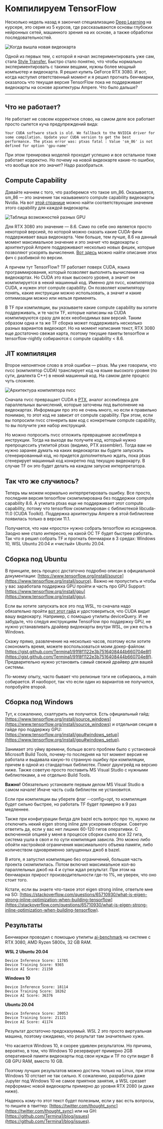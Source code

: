 Компилируем TensorFlow
===
Несколько недель назад я закончил специализацию [Deep Learning](https://www.coursera.org/specializations/deep-learning) на курсере, это серия из 5 курсов, где рассказываются основы глубоких нейронных сетей, машинного зрения на их основе, а также обработки последовательностей.

![Когда вышла новая видеокарта](/assets/rtx-3080-announced_o_3377699726002499.jpg)

Одной из первых тем, с которой я начал экспериментировать уже сам, стала [Style Transfer.](https://en.wikipedia.org/wiki/Neural_Style_Transfer) Быстро стало понятно, что чтобы нормально экспериментировать с такими вещами, нужны более мощный компьютер и видеокарта. Я решил купить GeForce RTX 3080. И вот, когда наступил ответственный момент и я решил прогнать бенчмарки, оказалось что текущая версия TensorFlow пока не поддерживает видеокарты на основе архитектуры Ampere. Что было дальше?

___

## Что не работает?

Не работает не совсем корректное слово, на самом деле все работает просто сыпется куча предупреждений вида:

```
Your CUDA software stack is old. We fallback to the NVIDIA driver for some compilation. Update your CUDA version to get the best performance. The ptxas error was: ptxas fatal : Value 'sm_86' is not defined for option 'gpu-name'
```

При этом тренировка моделей проходит успешно и все остальное тоже работает корректно. Но почему на новой видеокарте какие-то ошибки, что вообще все это значит? Надо разобраться.

## Compute Capability

Давайте начнем с того, что разберемся что такое sm\_86. Оказывается, sm\_86 — это значение так называемого compute capability видеокарты Nvidia. На вот [этой странице](https://developer.nvidia.com/cuda-GPUs) можно найти соответствующие значение этого capability для каждой видеокарты.

![Таблица возможностей разных GPU](/assets/cap-table.png)

Для RTX 3080 это значение — 8.6. Само по себе оно является просто некоторой версией, по которой можно сказать какие CUDA-фичи поддерживает ваша видеокарта. Чем больше, тем лучше, 8.6 на данный момент максимальное значение и это значит что видеокарты с архитектурой Ampere поддерживают несколько новых фишек, которые позволяют ускорять вычисления. [Вот здесь](https://docs.nvidia.com/cuda/cuda-c-programming-guide/index.html#compute-capabilities) можно найти описание этих фич с разбивкой по версии.

А причем тут TensorFlow? TF работает поверх CUDA, языка программирования, который позволяет выполнять вычисления на видеокартах. Но CUDA это язык высокого уровня, а значит он компилируется в некий машинный код. Именно для nvcc, компилятора CUDA, и нужен этот compute capability. Он позволяет компилятору понять, какие инструкции можно использовать, а значит и какие оптимизации можно или нельзя применять.

В TF при компиляции, вы указываете какие compute capability вы хотите поддерживать, и те части TF, которые написаны на CUDA компилируются сразу для всех необходимых вам версий. Таким образом одна и та же TF сборка может поддерживать несколько разных вариантов видеокарт. Но на момент написания текст, RTX 3080 еще достаточно свежая карта, поэтому текущие пакеты tensorflow и tensorflow-nightly собираются с compute capability < 8.6.

## JIT компиляция

Второе непонятное слово в этой ошибки — ptxas. Мы уже говорили, что nvcc (компилятор CUDA) транслирует код на языке высокого уровня (по сути, диалекта C++) в некий машинный код. На самом деле процесс чуть сложнее.

![Архитектура компилятора nvcc](/assets/just-in-time-compilation.png)

Сначала nvcc превращает CUDA в [PTX](https://en.wikipedia.org/wiki/Parallel_Thread_Execution), аналог ассемблера для параллельных вычислений, которые заточены под выполнение на видеокартах. Информации про это не очень много, но если я правильно понимаю, то этот код не зависит от compute capability. При этом, если вы попросили nvcc сгенерить вам код с конкретным compute capability, то вы получите уже набор инструкций.

Но можно попросить nvcc отложить превращение ассемблера в инструкции. Тогда на выходе вы получите код, который нужно препроцессить утилитой ptxas (видимо, PTX assembler). Тогда вам не нужно заранее думать на каких видеокартах вы будете запускать сгенерированный код, но придется дополнительно ждать, пока ptxas сгенерирует машинный код конкретно под текущую видеокарту. В случае TF он это будет делать на каждом запуске интерпретатора.

## Так что же случилось?

Теперь мы можем нормально интерпретировать ошибку. Все просто, последняя версия tensorflow скомпилирована без поддержки compute capability 8.6. А утилита ptxas еще не поддерживает этот compute capability, потому что tensorflow скомпилирован с библиотекой libcuda-11.0 (CUDA Toolkit). Поддержка архитектуры Ampere в этой библиотеке появилась только в версии 11.1.

Получается, что нам «просто» нужно собрать tensorflow из исходников. Заодно мне стало интересно, на какой ОС  TF будет быстрее работать. Так что я решил собрать TF и прогнать бенчмарки в 3 средах: Windows 10, WSL Ubuntu 20.04 и «чистый» Ubuntu 20.04.

## Сборка под Ubuntu

В принципе, весь процесс достаточно подробно описан в официальной документации: [https://www.tensorflow.org/install/source](https://www.tensorflow.org/install/source). Важно не пропустить и чтобы у вас заработала поддержка GPU пройти и часть про GPU Support: [https://www.tensorflow.org/install/gpu](https://www.tensorflow.org/install/gpu).

Если вы хотите запускать все это под WSL, то сначала надо обязательно пройти [вот этот гайд](https://docs.nvidia.com/cuda/wsl-user-guide/index.html) и удостовериться, что CUDA видит вашу видеокарту. Например, с помощью утилиты deviceQuery. И не забудьте, что следуя инструкциям TensoFlow про поддержку GPU, не нужно устанавливать драйвер видоекарты внутри WSL, он уже есть в Windows.

Скажу прямо, развлечение на несколько часов, поэтому если хотите сэкономить время, можете воспользоваться моим докер-файлом: [https://gist.github.com/Termina1/91f8f1122e3b7516408444b660704e8f](https://gist.github.com/Termina1/91f8f1122e3b7516408444b660704e8f). Предварительно нужно установить самый свежий драйвер для вашей системы.

По-моему опыту, часто бывает что релизные тэги не собираюсь, а main собирается. И наоборот, так что если один из вариантов не получился, попробуйте второй.

## Сборка под Windows

Тут, к сожалению, схалтурить не получится. Есть официальный гайд: [https://www.tensorflow.org/install/source_windows](https://www.tensorflow.org/install/source_windows) и отдельная секция в гайде про поддержку GPU: [https://www.tensorflow.org/install/gpu#windows_setup](https://www.tensorflow.org/install/gpu#windows_setup).

Занимает это уйму времени, больше всего проблем было с установкой Microsoft Build Tools, почему-то последняя на тот момент версия не работала и выдавала какую-то странную ошибку при компиляции, причем в одной из стандартных библиотек. Помог даунгрейд на версию ниже. Также советую просто поставить MS Visual Studio с нужными библиотеками, а не отдельно Build Tools.

**Важно!** Обязательно установите первым делом MS Visual Studio в самом начале! Иначе часть cuda библиотек не установится.

Если при компиляции вы уберете флаг --config=opt, то компиляция будет сильно быстрее, но работать TF будет примерно в 9 раз медленнее.

Также при конфигурации билда для bazel есть вопрос про то, нужно ли отключить некий eigen strong inline для ускорения сборки. Советую ответить да, если у вас нет лишних 60-120 гигов оперативки. С включенной опцией у меня в процессе сборки съело все 32 гига, система ушла в своп и по сути компиляция зависла. Это можно либо обойти настройкой ограничения максимального объема памяти, либо количеством одновременно запущенных джоб в bazel.

В итоге, я запустил компиляцию без ограничений, большая часть проекта скомпилилась. Потом включил максимальное кол-во параллельных джоб на 4 и сутки ждал результат. При этом на бенчмарках прирост производительности где-то 1%, не уверен, что оно стоит того.

Кстати, если вы знаете что-такое этот eigen strong inline, ответьте мне на SO: [https://stackoverflow.com/questions/65710930/what-is-eigen-strong-inline-optimization-when-building-tensorflow](https://stackoverflow.com/questions/65710930/what-is-eigen-strong-inline-optimization-when-building-tensorflow).

## Результаты

Бенчмарки проводил с помощью утилиты [ai-benchmark](https://ai-benchmark.com/) на системе с RTX 3080, AMD Ryzen 5800x, 32 GB RAM.

**WSL 2 Ubuntu 20.04**

```
Device Inference Score: 11785
Device Training Score: 9365
Device AI Score: 21150
```

**Windows 10**

```
Device Inference Score: 18114
Device Training Score: 18262
Device AI Score: 36376
```

**Ubuntu 20.04**

```
Device Inference Score: 20053
Device Training Score: 21121
Device AI Score: 41174
```

Результат достаточно предсказуемый. WSL 2 это просто виртуальная машина, поэтому ожидаемо, что результат там значительно хуже.

Что касается Windows 10, я скорее удивлен результатом. Но причина, вероятно, в том, что Windows 10 резервирует примерно 2GB оперативной памяти видеокарты под свои нужды и TF по сути видит 8 GB GPU RAM, вместо 10 GB.

Поэтому лучших результатов можно достичь только на Linux, при этом Windows 10 отстает не так сильно. К сожалению, разработка даже Jupyter под Windows 10 не самое приятное занятия, а WSL срезает перформанс новой видеокарты примерно до уровня RTX 2080 (и даже ниже).

Надеюсь кому-то этот текст будет полезным, если у вас есть вопросы, то пишите в твиттер: [https://twitter.com/thought_sync](https://twitter.com/thought_sync) или на GH: [https://github.com/Termina1/blog/issues](https://github.com/Termina1/blog/issues).